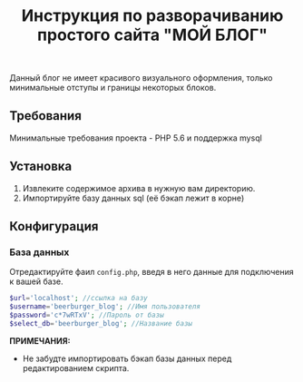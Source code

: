 <p align="center">
    <h1 align="center">Инструкция по разворачиванию простого сайта "МОЙ БЛОГ"</h1>
    <br>
</p>
Данный блог не имеет красивого визуального оформления, только минимальные отступы и границы некоторых блоков.

Требования
------------

Минимальные требования проекта - PHP 5.6 и поддержка mysql


Установка
------------

1. Извлеките содержимое архива в нужную вам директорию.
2. Импортируйте базу данных sql (её бэкап лежит в корне)



Конфигурация
-------------

### База данных

Отредактируйте фаил `config.php`, введя в него данные для подключения к вашей базе.

```php
$url='localhost'; //ссылка на базу
$username='beerburger_blog'; //Имя пользователя
$password='c*7wRTxV'; //Пароль от базы
$select_db='beerburger_blog'; //Название базы
```

**ПРИМЕЧАНИЯ:**
- Не забудте импортировать бэкап базы данных перед редактированием скрипта.
